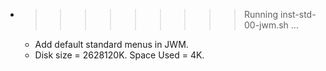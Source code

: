 * >>>>>>>>> Running inst-std-00-jwm.sh ...
  * Add default standard menus in JWM.
  * Disk size = 2628120K. Space Used = 4K.
